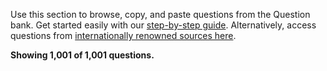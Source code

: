 Use this section to browse, copy, and paste questions from the Question bank. Get started easily with our [step-by-step guide](/tools/question-bank/guide/). Alternatively, access questions from [internationally renowned sources here](https://ons.gov.uk).

**Showing 1,001 of 1,001 questions.**
